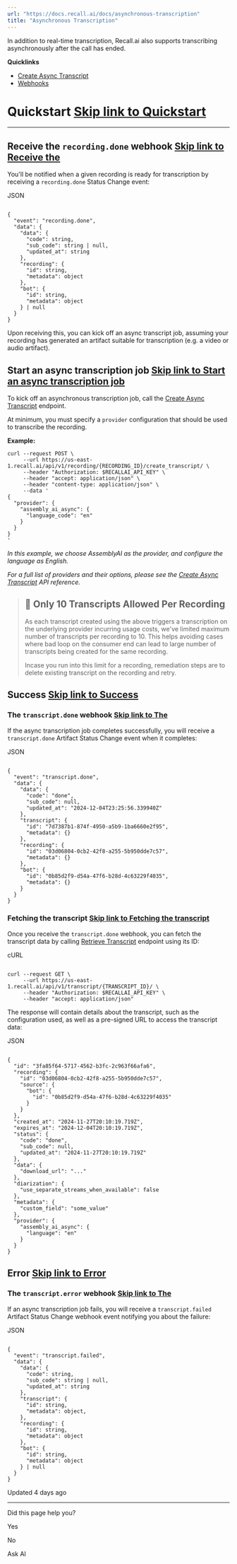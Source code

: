 ```yaml
---
url: "https://docs.recall.ai/docs/asynchronous-transcription"
title: "Asynchronous Transcription"
---
```


In addition to real-time transcription, Recall.ai also supports transcribing asynchronously after the call has ended.

**Quicklinks**

- [Create Async Transcript](https://docs.recall.ai/reference/recording_create_transcript_create)
- [Webhooks](https://docs.recall.ai/reference/webhooks-overview)

# Quickstart   [Skip link to Quickstart](https://docs.recall.ai/docs/asynchronous-transcription\#quickstart)

* * *

## Receive the `recording.done` webhook   [Skip link to Receive the ](https://docs.recall.ai/docs/asynchronous-transcription\#receive-the-recordingdone-webhook)

You'll be notified when a given recording is ready for transcription by receiving a `recording.done` Status Change event:

JSON

```rdmd-code lang-json theme-light

{
  "event": "recording.done",
  "data": {
    "data": {
      "code": string,
      "sub_code": string | null,
      "updated_at": string
    },
    "recording": {
      "id": string,
      "metadata": object
    },
    "bot": {
      "id": string,
      "metadata": object
    } | null
  }
}

```

Upon receiving this, you can kick off an async transcript job, assuming your recording has generated an artifact suitable for transcription (e.g. a video or audio artifact).

## Start an async transcription job   [Skip link to Start an async transcription job](https://docs.recall.ai/docs/asynchronous-transcription\#start-an-async-transcription-job)

To kick off an asynchronous transcription job, call the [Create Async Transcript](https://docs.recall.ai/reference/recording_create_transcript_create) endpoint.

At minimum, you must specify a `provider` configuration that should be used to transcribe the recording.

**Example:**

```rdmd-code lang- theme-light
curl --request POST \
     --url https://us-east-1.recall.ai/api/v1/recording/{RECORDING_ID}/create_transcript/ \
     --header "Authorization: $RECALLAI_API_KEY" \
     --header "accept: application/json" \
     --header "content-type: application/json" \
     --data '
{
  "provider": {
    "assembly_ai_async": {
      "language_code": "en"
    }
  }
}
'

```

_In this example, we choose AssemblyAI as the provider, and configure the language as English._

_For a full list of providers and their options, please see the [Create Async Transcript](https://docs.recall.ai/reference/recording_create_transcript_create) API reference._

> ## 📘  Only 10 Transcripts Allowed Per Recording
>
> As each transcript created using the above triggers a transcription on the underlying provider incurring usage costs, we've limited maximum number of transcripts per recording to 10. This helps avoiding cases where bad loop on the consumer end can lead to large number of transcripts being created for the same recording.
>
> Incase you run into this limit for a recording, remediation steps are to delete existing transcript on the recording and retry.

## Success   [Skip link to Success](https://docs.recall.ai/docs/asynchronous-transcription\#success)

### The `transcript.done` webhook   [Skip link to The ](https://docs.recall.ai/docs/asynchronous-transcription\#the-transcriptdone-webhook)

If the async transcription job completes successfully, you will receive a `transcript.done` Artifact Status Change event when it completes:

JSON

```rdmd-code lang-json theme-light

{
  "event": "transcript.done",
  "data": {
    "data": {
      "code": "done",
      "sub_code": null,
      "updated_at": "2024-12-04T23:25:56.339940Z"
    },
    "transcript": {
      "id": "7d7387b1-874f-4950-a5b9-1ba6660e2f95",
      "metadata": {}
    },
    "recording": {
      "id": "03d06804-0cb2-42f8-a255-5b950dde7c57",
      "metadata": {}
    },
    "bot": {
      "id": "0b85d2f9-d54a-47f6-b28d-4c63229f4035",
      "metadata": {}
    }
  }
}

```

### Fetching the transcript   [Skip link to Fetching the transcript](https://docs.recall.ai/docs/asynchronous-transcription\#fetching-the-transcript)

Once you receive the `transcript.done` webhook, you can fetch the transcript data by calling [Retrieve Transcript](https://docs.recall.ai/reference/transcript_retrieve) endpoint using its ID:

cURL

```rdmd-code lang-curl theme-light

curl --request GET \
     --url https://us-east-1.recall.ai/api/v1/transcript/{TRANSCRIPT_ID}/ \
     --header "Authorization: $RECALLAI_API_KEY" \
     --header "accept: application/json"

```

The response will contain details about the transcript, such as the configuration used, as well as a pre-signed URL to access the transcript data:

JSON

```rdmd-code lang-json theme-light

{
  "id": "3fa85f64-5717-4562-b3fc-2c963f66afa6",
  "recording": {
    "id": "03d06804-0cb2-42f8-a255-5b950dde7c57",
    "source": {
      "bot": {
        "id": "0b85d2f9-d54a-47f6-b28d-4c63229f4035"
      }
    }
  },
  "created_at": "2024-11-27T20:10:19.719Z",
  "expires_at": "2024-12-04T20:10:19.719Z",
  "status": {
    "code": "done",
    "sub_code": null,
    "updated_at": "2024-11-27T20:10:19.719Z"
  },
  "data": {
    "download_url": "..."
  },
  "diarization": {
    "use_separate_streams_when_available": false
  },
  "metadata": {
    "custom_field": "some_value"
  },
  "provider": {
    "assembly_ai_async": {
      "language": "en"
    }
  }
}

```

## Error   [Skip link to Error](https://docs.recall.ai/docs/asynchronous-transcription\#error)

### The `transcript.error` webhook   [Skip link to The ](https://docs.recall.ai/docs/asynchronous-transcription\#the-transcripterror-webhook)

If an async transcription job fails, you will receive a `transcript.failed` Artifact Status Change webhook event notifying you about the failure:

JSON

```rdmd-code lang-json theme-light

{
  "event": "transcript.failed",
  "data": {
    "data": {
      "code": string,
      "sub_code": string | null,
      "updated_at": string
    },
    "transcript": {
      "id": string,
      "metadata": object,
    },
    "recording": {
      "id": string,
      "metadata": object
    },
    "bot": {
      "id": string,
      "metadata": object
    } | null
  }
}

```

Updated 4 days ago

* * *

Did this page help you?

Yes

No

Ask AI
